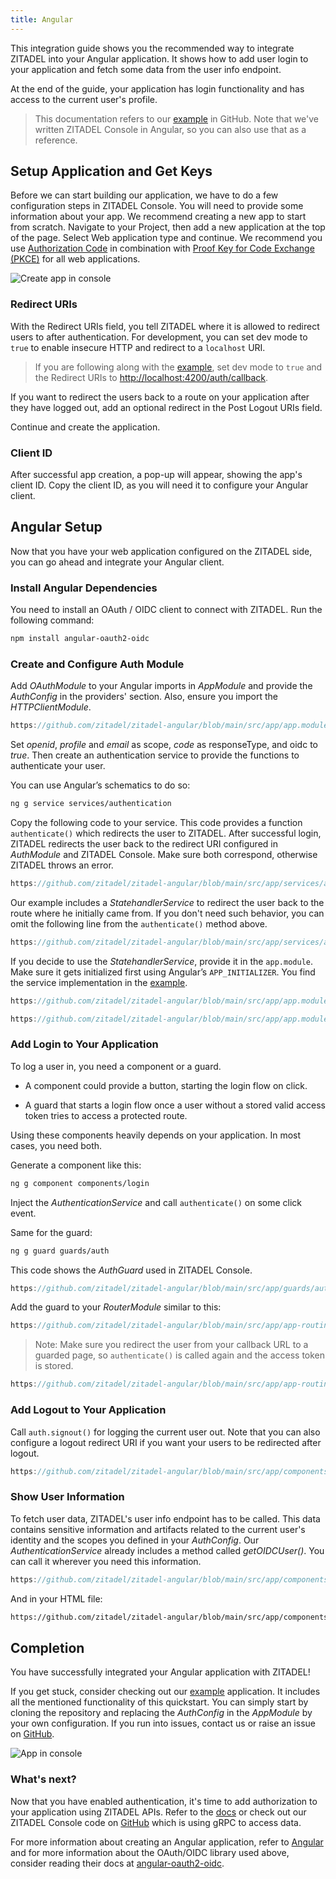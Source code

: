 ```yaml
---
title: Angular
---
```


This integration guide shows you the recommended way to integrate ZITADEL into
your Angular application. It shows how to add user login to your application and
fetch some data from the user info endpoint.

At the end of the guide, your application has login functionality and has access
to the current user's profile.

> This documentation refers to our
> [example](https://github.com/zitadel/zitadel-angular) in GitHub. Note that
> we've written ZITADEL Console in Angular, so you can also use that as a
> reference.

## Setup Application and Get Keys

Before we can start building our application, we have to do a few configuration
steps in ZITADEL Console. You will need to provide some information about your
app. We recommend creating a new app to start from scratch. Navigate to your
Project, then add a new application at the top of the page. Select Web
application type and continue. We recommend you use
[Authorization Code](../../apis/openidoauth/grant-types#authorization-code) in
combination with
[Proof Key for Code Exchange (PKCE)](../../apis/openidoauth/grant-types#proof-key-for-code-exchange)
for all web applications.

![Create app in console](/img/angular/app-create.png)

### Redirect URIs

With the Redirect URIs field, you tell ZITADEL where it is allowed to redirect
users to after authentication. For development, you can set dev mode to `true`
to enable insecure HTTP and redirect to a `localhost` URI.

> If you are following along with the
> [example](https://github.com/zitadel/zitadel-angular), set dev mode to `true`
> and the Redirect URIs to <http://localhost:4200/auth/callback>.

If you want to redirect the users back to a route on your application after they
have logged out, add an optional redirect in the Post Logout URIs field.

Continue and create the application.

### Client ID

After successful app creation, a pop-up will appear, showing the app's client
ID. Copy the client ID, as you will need it to configure your Angular client.

## Angular Setup

Now that you have your web application configured on the ZITADEL side, you can
go ahead and integrate your Angular client.

### Install Angular Dependencies

You need to install an OAuth / OIDC client to connect with ZITADEL. Run the
following command:

```bash
npm install angular-oauth2-oidc
```

### Create and Configure Auth Module

Add _OAuthModule_ to your Angular imports in _AppModule_ and provide the
_AuthConfig_ in the providers' section. Also, ensure you import the
_HTTPClientModule_.

```ts reference
https://github.com/zitadel/zitadel-angular/blob/main/src/app/app.module.ts
```

Set _openid_, _profile_ and _email_ as scope, _code_ as responseType, and oidc
to _true_. Then create an authentication service to provide the functions to
authenticate your user.

You can use Angular’s schematics to do so:

```bash
ng g service services/authentication
```

Copy the following code to your service. This code provides a function
`authenticate()` which redirects the user to ZITADEL. After successful login,
ZITADEL redirects the user back to the redirect URI configured in _AuthModule_
and ZITADEL Console. Make sure both correspond, otherwise ZITADEL throws an
error.

```ts reference
https://github.com/zitadel/zitadel-angular/blob/main/src/app/services/authentication.service.ts
```

Our example includes a _StatehandlerService_ to redirect the user back to the
route where he initially came from. If you don't need such behavior, you can
omit the following line from the `authenticate()` method above.

```ts reference
https://github.com/zitadel/zitadel-angular/blob/main/src/app/services/authentication.service.ts#L45
```

If you decide to use the _StatehandlerService_, provide it in the `app.module`.
Make sure it gets initialized first using Angular’s `APP_INITIALIZER`. You find
the service implementation in the
[example](https://github.com/zitadel/zitadel-angular).

```ts reference
https://github.com/zitadel/zitadel-angular/blob/main/src/app/app.module.ts#L26-L30
```

```ts reference
https://github.com/zitadel/zitadel-angular/blob/main/src/app/app.module.ts#L55-L78
```

### Add Login to Your Application

To log a user in, you need a component or a guard.

- A component could provide a button, starting the login flow on click.

- A guard that starts a login flow once a user without a stored valid access
  token tries to access a protected route.

Using these components heavily depends on your application. In most cases, you
need both.

Generate a component like this:

```bash
ng g component components/login
```

Inject the _AuthenticationService_ and call `authenticate()` on some click
event.

Same for the guard:

```bash
ng g guard guards/auth
```

This code shows the _AuthGuard_ used in ZITADEL Console.

```ts reference
https://github.com/zitadel/zitadel-angular/blob/main/src/app/guards/auth.guard.ts
```

Add the guard to your _RouterModule_ similar to this:

```ts reference
https://github.com/zitadel/zitadel-angular/blob/main/src/app/app-routing.module.ts#L9-L31
```

> Note: Make sure you redirect the user from your callback URL to a guarded
> page, so `authenticate()` is called again and the access token is stored.

```ts reference
https://github.com/zitadel/zitadel-angular/blob/main/src/app/app-routing.module.ts#L19-L21
```

### Add Logout to Your Application

Call `auth.signout()` for logging the current user out. Note that you can also
configure a logout redirect URI if you want your users to be redirected after
logout.

```ts reference
https://github.com/zitadel/zitadel-angular/blob/main/src/app/components/user/user.component.ts#L20-L22
```

### Show User Information

To fetch user data, ZITADEL's user info endpoint has to be called. This data
contains sensitive information and artifacts related to the current user's
identity and the scopes you defined in your _AuthConfig_. Our
_AuthenticationService_ already includes a method called _getOIDCUser()_. You
can call it wherever you need this information.

```ts reference
https://github.com/zitadel/zitadel-angular/blob/main/src/app/components/user/user.component.ts
```

And in your HTML file:

```html reference
https://github.com/zitadel/zitadel-angular/blob/main/src/app/components/user/user.component.html
```

## Completion

You have successfully integrated your Angular application with ZITADEL!

If you get stuck, consider checking out our
[example](https://github.com/zitadel/zitadel-angular) application. It includes
all the mentioned functionality of this quickstart. You can simply start by
cloning the repository and replacing the _AuthConfig_ in the _AppModule_ by your
own configuration. If you run into issues, contact us or raise an issue on
[GitHub](https://github.com/zitadel/zitadel).

![App in console](/img/angular/app-screen.png)

### What's next?

Now that you have enabled authentication, it's time to add authorization to your
application using ZITADEL APIs. Refer to the [docs](../../apis/introduction) or
check out our ZITADEL Console code on
[GitHub](https://github.com/zitadel/zitadel) which is using gRPC to access data.

For more information about creating an Angular application, refer to
[Angular](https://angular.io/start) and for more information about the
OAuth/OIDC library used above, consider reading their docs at
[angular-oauth2-oidc](https://github.com/manfredsteyer/angular-oauth2-oidc).
